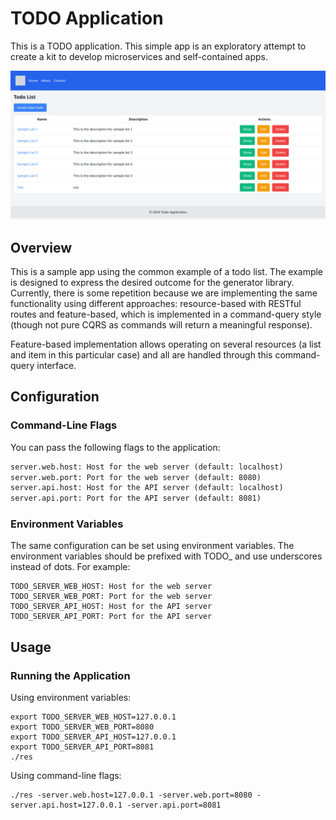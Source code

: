 # TODO Application

This is a TODO application. This simple app is an exploratory attempt to create a kit to develop microservices and self-contained apps.

<img src="docs/img/todo.png" alt="TODO Application" />

## Overview
This is a sample app using the common example of a todo list. The example is designed to express the desired outcome for the generator library. Currently, there is some repetition because we are implementing the same functionality using different approaches: resource-based with RESTful routes and feature-based, which is implemented in a command-query style (though not pure CQRS as commands will return a meaningful response). 

Feature-based implementation allows operating on several resources (a list and item in this particular case) and all are handled through this command-query interface.

## Configuration
### Command-Line Flags
You can pass the following flags to the application:  
```txt
server.web.host: Host for the web server (default: localhost)
server.web.port: Port for the web server (default: 8080)
server.api.host: Host for the API server (default: localhost)
server.api.port: Port for the API server (default: 8081)
```

### Environment Variables
The same configuration can be set using environment variables. The environment variables should be prefixed with TODO_ and use underscores instead of dots. For example:  
```shell
TODO_SERVER_WEB_HOST: Host for the web server
TODO_SERVER_WEB_PORT: Port for the web server
TODO_SERVER_API_HOST: Host for the API server
TODO_SERVER_API_PORT: Port for the API server
```

## Usage
### Running the Application

Using environment variables:
```shell
export TODO_SERVER_WEB_HOST=127.0.0.1
export TODO_SERVER_WEB_PORT=8080
export TODO_SERVER_API_HOST=127.0.0.1
export TODO_SERVER_API_PORT=8081
./res
```

Using command-line flags:

```shell
./res -server.web.host=127.0.0.1 -server.web.port=8080 -server.api.host=127.0.0.1 -server.api.port=8081
```
